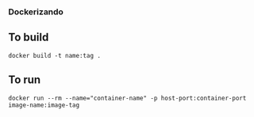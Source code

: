 ### Dockerizando


## To build 

```shell
docker build -t name:tag .
```

## To run

```shell
docker run --rm --name="container-name" -p host-port:container-port image-name:image-tag
```